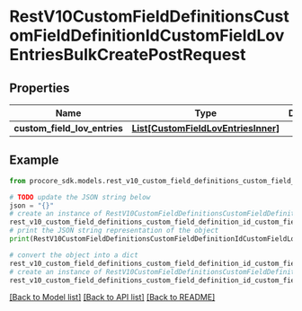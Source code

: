 # RestV10CustomFieldDefinitionsCustomFieldDefinitionIdCustomFieldLovEntriesBulkCreatePostRequest


## Properties

Name | Type | Description | Notes
------------ | ------------- | ------------- | -------------
**custom_field_lov_entries** | [**List[CustomFieldLovEntriesInner]**](CustomFieldLovEntriesInner.md) |  | 

## Example

```python
from procore_sdk.models.rest_v10_custom_field_definitions_custom_field_definition_id_custom_field_lov_entries_bulk_create_post_request import RestV10CustomFieldDefinitionsCustomFieldDefinitionIdCustomFieldLovEntriesBulkCreatePostRequest

# TODO update the JSON string below
json = "{}"
# create an instance of RestV10CustomFieldDefinitionsCustomFieldDefinitionIdCustomFieldLovEntriesBulkCreatePostRequest from a JSON string
rest_v10_custom_field_definitions_custom_field_definition_id_custom_field_lov_entries_bulk_create_post_request_instance = RestV10CustomFieldDefinitionsCustomFieldDefinitionIdCustomFieldLovEntriesBulkCreatePostRequest.from_json(json)
# print the JSON string representation of the object
print(RestV10CustomFieldDefinitionsCustomFieldDefinitionIdCustomFieldLovEntriesBulkCreatePostRequest.to_json())

# convert the object into a dict
rest_v10_custom_field_definitions_custom_field_definition_id_custom_field_lov_entries_bulk_create_post_request_dict = rest_v10_custom_field_definitions_custom_field_definition_id_custom_field_lov_entries_bulk_create_post_request_instance.to_dict()
# create an instance of RestV10CustomFieldDefinitionsCustomFieldDefinitionIdCustomFieldLovEntriesBulkCreatePostRequest from a dict
rest_v10_custom_field_definitions_custom_field_definition_id_custom_field_lov_entries_bulk_create_post_request_from_dict = RestV10CustomFieldDefinitionsCustomFieldDefinitionIdCustomFieldLovEntriesBulkCreatePostRequest.from_dict(rest_v10_custom_field_definitions_custom_field_definition_id_custom_field_lov_entries_bulk_create_post_request_dict)
```
[[Back to Model list]](../README.md#documentation-for-models) [[Back to API list]](../README.md#documentation-for-api-endpoints) [[Back to README]](../README.md)


